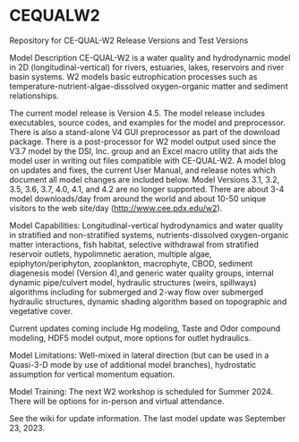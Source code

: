 # CEQUALW2
Repository for CE-QUAL-W2 Release Versions and Test Versions

Model Description
CE-QUAL-W2 is a water quality and hydrodynamic model in 2D (longitudinal-vertical) for rivers, estuaries, lakes, reservoirs and river basin systems. W2 models basic eutrophication processes such as temperature-nutrient-algae-dissolved oxygen-organic matter and sediment relationships.

The current model release is Version 4.5. The model release includes executables, source codes, and examples for the model and preprocessor. There is also a stand-alone V4 GUI preprocessor as part of the download package. There is a post-processor for W2 model output used since the V3.7 model by the DSI, Inc. group and an Excel macro utility that aids the model user in writing out files compatible with CE-QUAL-W2. A model blog on updates and fixes, the current User Manual, and release notes which document all model changes are included below. Model Versions 3.1, 3.2, 3.5, 3.6, 3.7, 4.0, 4.1, and 4.2 are no longer supported. There are about 3-4 model downloads/day from around the world and about 10-50 unique visitors to the web site/day (http://www.cee.pdx.edu/w2).

Model Capabilities: Longitudinal-vertical hydrodynamics and water quality in stratified and non-stratified systems, nutrients-dissolved oxygen-organic matter interactions, fish habitat, selective withdrawal from stratified reservoir outlets, hypolimnetic aeration, multiple algae, epiphyton/periphyton, zooplankton, macrophyte, CBOD, sediment diagenesis model (Version 4),and generic water quality groups, internal dynamic pipe/culvert model, hydraulic structures (weirs, spillways) algorithms including for submerged and 2-way flow over submerged hydraulic structures, dynamic shading algorithm based on topographic and vegetative cover.

Current updates coming include Hg modeling, Taste and Odor compound modeling, HDF5 model output, more options for outlet hydraulics.

Model Limitations: Well-mixed in lateral direction (but can be used in a Quasi-3-D mode by use of additional model branches), hydrostatic assumption for vertical momentum equation.

Model Training: The next W2 workshop is scheduled for Summer 2024. There will be options for in-person and virtual attendance.

See the wiki for update information. The last model update was September 23, 2023.
